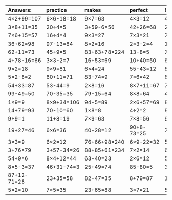 | Answers: | practice | makes | perfect | ! |
| :--- | :--- | :--- | :--- | :--- |
| 4×2+99=107 | 6×6-18=18 | 9×7=63 | 4×3=12 | 4×6+33=57 | 
| 3×8+11=35 | 20÷4=5 | 3+59-6=56 | 42+26=68 | 24÷6=4 | 
| 7×6+15=57 | 16÷4=4 | 9×3=27 | 7×3=21 | 7×2+5=19 | 
| 36+62=98 | 97-13=84 | 8×2=16 | 2×3-2=4 | 14÷7=2 | 
| 62+11=73 | 45÷9=5 | 83+63+78=224 | 13-8=5 | 7×4=28 | 
| 4+78-16=66 | 3×3-2=7 | 16+53=69 | 10+40=50 | 6×3+84=102 | 
| 9×2=18 | 9×9=81 | 6×4=24 | 55-43=12 | 83+79-37=125 | 
| 5×2-8=2 | 60+11=71 | 83-74=9 | 7×6=42 | 6÷3=2 | 
| 54+33=87 | 53-44=9 | 2×8=16 | 8×7+11=67 | 73-63=10 | 
| 99-49=50 | 70-35=35 | 79-15=64 | 8×8=64 | 40÷8=5 | 
| 1×9=9 | 8×9+34=106 | 94-5=89 | 2×6+57=69 | 8×7-16=40 | 
| 14+79=93 | 70-10=60 | 1×8=8 | 4÷2=2 | 82-59=23 | 
| 9÷9=1 | 11+8=19 | 7×9=63 | 7×8=56 | 9×2+99=117 | 
| 19+27=46 | 6×6=36 | 40-28=12 | 90+8-73=25 | 7×7=49 | 
| 3×3=9 | 6×2=12 | 76+66+98=240 | 6×9-22=32 | 5×4+85=105 | 
| 3+76=79 | 3+57-34=26 | 88+85+61=234 | 7×2=14 | 64÷8=8 | 
| 54÷9=6 | 8×4+12=44 | 63-40=23 | 2×6=12 | 53+52+82=187 | 
| 8×5-3=37 | 46+31-74=3 | 25+49=74 | 85-80=5 | 35÷7=5 | 
| 87+12-71=28 | 23+35=58 | 82-47=35 | 8+79=87 | 15+61=76 | 
| 5×2=10 | 7×5=35 | 23+65=88 | 3×7=21 | 59-7=52 | 
